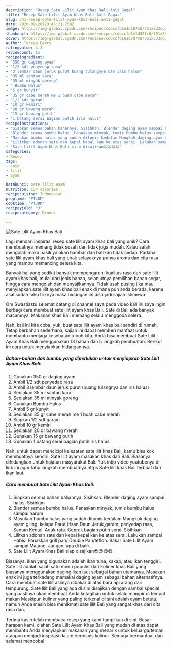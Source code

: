 ```yaml
---
description: "Resep Sate Lilit Ayam Khas Bali Anti Gagal"
title: "Resep Sate Lilit Ayam Khas Bali Anti Gagal"
slug: 341-resep-sate-lilit-ayam-khas-bali-anti-gagal
date: 2020-09-28T23:45:21.750Z
image: https://img-global.cpcdn.com/recipes/cdbccfb1e1d387c0/751x532cq70/sate-lilit-ayam-khas-bali-foto-resep-utama.jpg
thumbnail: https://img-global.cpcdn.com/recipes/cdbccfb1e1d387c0/751x532cq70/sate-lilit-ayam-khas-bali-foto-resep-utama.jpg
cover: https://img-global.cpcdn.com/recipes/cdbccfb1e1d387c0/751x532cq70/sate-lilit-ayam-khas-bali-foto-resep-utama.jpg
author: Teresa Berry
ratingvalue: 4.3
reviewcount: 15
recipeingredient:
- "350 gr daging ayam"
- "1/2 sdt penyedap rasa"
- "3 lembar daun jeruk purut buang tulangnya dan iris halus"
- "35 ml santan kara"
- "35 ml minyak goreng"
- " Bumbu Halus"
- "5 gr kunyit"
- "35 gr cabe merah me 1 buah cabe merah"
- "1/2 sdt garam"
- "10 gr kemiri"
- "20 gr bawang merah"
- "15 gr bawang putih"
- "1 batang serai bagian putih iris halus"
recipeinstructions:
- "Siapkan semua bahan bahannya. Sisihkan. Blender daging ayam sampai halus. Sisihkan"
- "Blender semua bumbu halus. Panaskan minyak, tumis bumbu halus sampai harum"
- "Masukan bumbu halus yang sudah ditumis kedalam Mangkuk daging ayam giling, kelapa Parut,irisan Daun Jeruk,garam, penyedap rasa, Santan Kental. Aduk rata. Geprek bagian putih serai. Sisihkan"
- "Lilitkan adonan sate dan kepal kepal kan ke atas serai. Lakukan sampai Habis. Panaskan grill pan/ Double Pan/teflon. Bakar Sate Lilit Ayam sampai Matang. Jangan lupa di balik..."
- "Sate Lilit Ayam Khas Bali siap disajikan😍😍😋😋"
categories:
- Resep
tags:
- sate
- lilit
- ayam

katakunci: sate lilit ayam 
nutrition: 154 calories
recipecuisine: Indonesian
preptime: "PT40M"
cooktime: "PT39M"
recipeyield: "3"
recipecategory: Dinner

---
```



![Sate Lilit Ayam Khas Bali](https://img-global.cpcdn.com/recipes/cdbccfb1e1d387c0/751x532cq70/sate-lilit-ayam-khas-bali-foto-resep-utama.jpg)

Lagi mencari inspirasi resep sate lilit ayam khas bali yang unik? Cara membuatnya memang tidak susah dan tidak juga mudah. Kalau salah mengolah maka hasilnya akan hambar dan bahkan tidak sedap. Padahal sate lilit ayam khas bali yang enak selayaknya punya aroma dan cita rasa yang mampu memancing selera kita.

Banyak hal yang sedikit banyak mempengaruhi kualitas rasa dari sate lilit ayam khas bali, mulai dari jenis bahan, selanjutnya pemilihan bahan segar, hingga cara mengolah dan menyajikannya. Tidak usah pusing jika mau menyiapkan sate lilit ayam khas bali enak di mana pun anda berada, karena asal sudah tahu triknya maka hidangan ini bisa jadi sajian istimewa.

Om Swastiastu selamat datang di channel saya pada video kali ini saya ingin berbagi cara membuat sate lilit ayam khas Bali. Sate di Bali ada banyak macamnya. Makanan khas Bali memang selalu menggoda selera.


Nah, kali ini kita coba, yuk, buat sate lilit ayam khas bali sendiri di rumah. Tetap berbahan sederhana, sajian ini dapat memberi manfaat untuk membantu menjaga kesehatan tubuh kita. Anda bisa membuat Sate Lilit Ayam Khas Bali menggunakan 13 bahan dan 5 langkah pembuatan. Berikut ini cara untuk menyiapkan hidangannya.

<!--inarticleads1-->

##### Bahan-bahan dan bumbu yang diperlukan untuk menyiapkan Sate Lilit Ayam Khas Bali:

1. Gunakan 350 gr daging ayam
1. Ambil 1/2 sdt penyedap rasa
1. Ambil 3 lembar daun jeruk purut (buang tulangnya dan iris halus)
1. Sediakan 35 ml santan kara
1. Sediakan 35 ml minyak goreng
1. Gunakan  Bumbu Halus
1. Ambil 5 gr kunyit
1. Sediakan 35 gr cabe merah me 1 buah cabe merah
1. Siapkan 1/2 sdt garam
1. Ambil 10 gr kemiri
1. Sediakan 20 gr bawang merah
1. Gunakan 15 gr bawang putih
1. Gunakan 1 batang serai bagian putih iris halus


Nah, untuk dapat mencicipi kelezatan sate lilit khas Bali, kamu bisa kok membuatnya sendiri. Sate lilit ayam masakan khas dari Bali. Biasanya dihidangkan untuk hajatan masyarakat Bali. Yuk intip video youtubenya di link ini agar tahu langkah membuatnya https Sate lilit khas Bali terbuat dari ikan laut. 

<!--inarticleads2-->

##### Cara membuat Sate Lilit Ayam Khas Bali:

1. Siapkan semua bahan bahannya. Sisihkan. Blender daging ayam sampai halus. Sisihkan
1. Blender semua bumbu halus. Panaskan minyak, tumis bumbu halus sampai harum
1. Masukan bumbu halus yang sudah ditumis kedalam Mangkuk daging ayam giling, kelapa Parut,irisan Daun Jeruk,garam, penyedap rasa, Santan Kental. Aduk rata. Geprek bagian putih serai. Sisihkan
1. Lilitkan adonan sate dan kepal kepal kan ke atas serai. Lakukan sampai Habis. Panaskan grill pan/ Double Pan/teflon. Bakar Sate Lilit Ayam sampai Matang. Jangan lupa di balik...
1. Sate Lilit Ayam Khas Bali siap disajikan😍😍😋😋


Biasanya, ikan yang digunakan adalah ikan tuna, kakap, atau ikan tenggiri. Sate lilit adalah salah satu menu populer dari kuliner khas Bali yang biasanya menggunakan daging ikan laut sebagai bahan utamanya. Masakan enak ini juga terkadang memakai daging ayam sebagai bahan alternatifnya. Cara membuat sate lilit aslinya dibakar di atas bara api arang dari tempurung. Sate lilit Bali yang ada di sini disajikan dengan sambal special yang pastinya akan membuat Anda ketagihan untuk selalu mampir di tempat makan Meskipun kuliner yang paling terkenal di sini adalah ayam betutu, namun Anda masih bisa menikmati sate lilit Bali yang sangat khas dari cita rasa dan. 

Terima kasih telah membaca resep yang kami tampilkan di sini. Besar harapan kami, olahan Sate Lilit Ayam Khas Bali yang mudah di atas dapat membantu Anda menyiapkan makanan yang menarik untuk keluarga/teman ataupun menjadi inspirasi dalam berbisnis kuliner. Semoga bermanfaat dan selamat mencoba!
